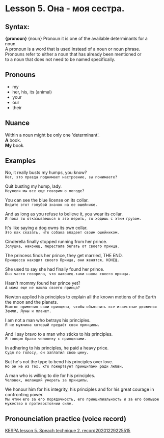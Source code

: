 # Lesson 5. Она - моя сестра.


## Syntax:

**{pronoun}** {noun}
Pronoun it is one of the available determinants for a noun.  
A pronoun is a word that is used instead of a noun or noun phrase.  
Pronouns refer to either a noun that has already been mentioned or  
to a noun that does not need to be named specifically.


## Pronouns
* my
* her, his, its (animal)
* your
* our
* their


## Nuance
Within a noun might be only one 'determinant'.  
**A** book.  
**My** book.  


## Examples

No, it really busts my humps, you know?  
`Нет, это правда поднимает настроение, вы понимаете?`

Quit busting my hump, lady.  
`Неужели мы все еще говорим о погоде?`

You can see the blue license on its collar.  
`Видите этот голубой значок на ее ошейнике.`  

And as long as you refuse to believe it, you wear its collar.  
`И пока ты отказываешься в это верить, ты ходишь с этим грузом.`  

It's like saying a dog owns its own collar.  
`Это как сказать, что собака владеет своим ошейником.`  

Cinderella finally stopped running from her prince.  
`Золушка, наконец, перестала бегать от своего принца.`  

The princess finds her prince, they get married, THE END.  
`Принцесса находит своего Принца, они женятся, КОНЕЦ.`  

She used to say she had finally found her prince.  
`Она часто говорила, что наконец-таки нашла своего принца.`  

Hasn't mommy found her prince yet?  
`А мама еще не нашла своего принца?`  

Newton applied his principles to explain all the known motions of the Earth the moon and the planets.  
`Ньютон применил свои принципы, чтобы объяснить все известные движения Земли, Луны и планет.`  

I am not a man who betrays his principles.  
`Я не мужчина который предаёт свои принципы.`  

And I say bravo to a man who sticks to his principles.  
`Я говорю браво человеку с принципами.`  

In adhering to his principles, he paid a heavy price.  
`Судя по голосу, он заплатил свою цену.`  

But he's not the type to bend his principles over love.  
`Но он не из тех, кто пожертвует принципами ради любви.`  

A man who is willing to die for his principles.  
`Человек, желающий умереть за принципы.`  

We honour him for his integrity, his principles and for his great courage in confronting power.  
`Мы чтим его за его порядочность, его принципиальность и за его большое мужество в противостоянии силе.`  


## Pronounciation practice (voice record)
[KESPA lesson 5. Speach technique 2. record20201229225515](https://mega.nz/file/Fg9hCQyA#ap8yJlB_4f88ZLFBbSIT2EcyrFRr5B-c7fVTPxA6gco)
